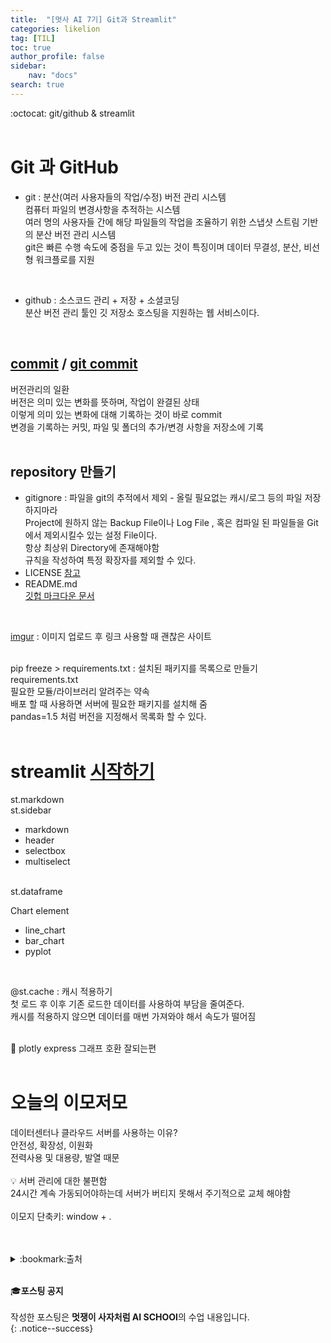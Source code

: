 ```yaml
---
title:  "[멋사 AI 7기] Git과 Streamlit"
categories: likelion
tag: [TIL]
toc: true
author_profile: false
sidebar:
    nav: "docs"
search: true
---
```


:octocat: git/github & streamlit<br>
<br>

# Git 과 GitHub

- git : 분산(여러 사용자들의 작업/수정) 버전 관리 시스템<br>
컴퓨터 파일의 변경사항을 추적하는 시스템<br>
여러 명의 사용자들 간에 해당 파일들의 작업을 조율하기 위한 스냅샷 스트림 기반의 분산 버전 관리 시스템<br>
git은 빠른 수행 속도에 중점을 두고 있는 것이 특징이며 데이터 무결성, 분산, 비선형 워크플로를 지원<br>
<br>

- github : 소스코드 관리 + 저장 + 소셜코딩<br>
분산 버전 관리 툴인 깃 저장소 호스팅을 지원하는 웹 서비스이다.<br>
<br>

## [commit](https://backlog.com/git-tutorial/kr/intro/intro1_3.html) / [git commit](https://steady-coding.tistory.com/m/277)

버전관리의 일환<br>
버전은 의미 있는 변화를 뜻하며, 작업이 완결된 상태<br>
이렇게 의미 있는 변화에 대해 기록하는 것이 바로 commit<br>
변경을 기록하는 커밋, 파일 및 폴더의 추가/변경 사항을 저장소에 기록<br>
<br>

## repository 만들기

- gitignore : 파일을 git의 추적에서 제외 - 올릴 필요없는 캐시/로그 등의 파일 저장하지마라<br>
Project에 원하지 않는 Backup File이나 Log File , 혹은 컴파일 된 파일들을 Git에서 제외시킬수 있는 설정 File이다.<br>
항상 최상위 Directory에 존재해야함<br>
규칙을 작성하여 특정 확장자를 제외할 수 있다.<br>
- LICENSE [참고](https://wooono.tistory.com/m/379)<br>
- README.md<br>
[깃헙 마크다운 문서](https://docs.github.com/en/get-started/writing-on-github/getting-started-with-writing-and-formatting-on-github/basic-writing-and-formatting-syntax)<br>
<br>

[imgur](https://imgur.com/) : 이미지 업로드 후 링크 사용할 때 괜찮은 사이트<br>
<br>

pip freeze > requirements.txt : 설치된 패키지를 목록으로 만들기<br>
requirements.txt<br>
필요한 모듈/라이브러리 알려주는 약속<br>
배포 할 때 사용하면 서버에 필요한 패키지를 설치해 줌<br>
pandas=1.5 처럼 버전을 지정해서 목록화 할 수 있다.<br>
<br>

# streamlit [시작하기](https://docs.streamlit.io/library/get-started)

st.markdown<br>
st.sidebar<br>
- markdown<br>
- header<br>
- selectbox<br>
- multiselect<br>
<br>
st.dataframe<br>

Chart element<br>
- line_chart<br>
- bar_chart<br>
- pyplot<br>
<br>

@st.cache : 캐시 적용하기<br>
첫 로드 후 이후 기존 로드한 데이터를 사용하여 부담을 줄여준다.<br>
캐시를 적용하지 않으면 데이터를 매번 가져와야 해서 속도가 떨어짐<br>
<br>

:pushpin: plotly express 그래프 호환 잘되는편<br>
<br>

# 오늘의 이모저모

데이터센터나 클라우드 서버를 사용하는 이유?<br>
안전성, 확장성, 이원화 <br>
전력사용 및 대용량, 발열 때문<br>
<br>
:bulb: 서버 관리에 대한 불편함<br>
24시간 계속 가동되어야하는데 서버가 버티지 못해서 주기적으로 교체 해야함<br>
<br>
이모지 단축키: window + .<br>
<br>
<br>

<details>
<summary>:bookmark:출처</summary>

- Commit<br>
https://backlog.com/git-tutorial/kr/intro/intro1_3.html<br>
https://steady-coding.tistory.com/m/277<br>
- LICENSE<br>
https://pandas.pydata.org/docs/reference/api/pandas.to_numeric.html<br>
- GitHub basic writing and formatting syntax<br>
https://docs.github.com/en/get-started/writing-on-github/getting-started-with-writing-and-formatting-on-github/basic-writing-and-formatting-syntax<br>
- imgur<br>
https://imgur.com/<br>
- Streamlit<br>
https://docs.streamlit.io/library/get-started<br>
</details>
<br>


:mortar_board:**포스팅 공지** <br><br>
작성한 포스팅은 **멋쟁이 사자처럼 AI SCHOOl**의 수업 내용입니다.<br>
{: .notice--success}